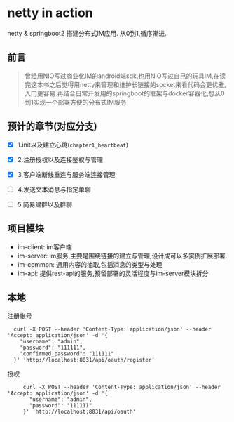 # netty in action
netty & springboot2 搭建分布式IM应用. 从0到1,循序渐进.

## 前言
> 曾经用NIO写过商业化IM的android端sdk,也用NIO写过自己的玩具IM,在读完<netty in action>这本书之后觉得用netty来管理和维护长链接的socket来看代码会更优雅,入门更容易.再结合日常开发用的springboot的框架与docker容器化,想从0到1实现一个部署方便的分布式IM服务



 

## 预计的章节(对应分支)
* [x] 1.init以及建立心跳(`chapter1_heartbeat`)
* [x] 2.注册授权以及连接鉴权与管理
* [x] 3.客户端断线重连与服务端连接管理
* [ ] 4.发送文本消息与指定单聊
* [ ] 5.简易建群以及群聊





## 项目模块
* im-client: im客户端                                                                                                    
* im-server: im服务,主要是围绕链接的建立与管理,设计成可以多实例扩展部署.
* im-common: 通用内容的抽取,包括消息的类型与处理
* im-api: 提供rest-api的服务,预留部署的灵活程度与im-server模块拆分



## 本地
注册帐号
```
  curl -X POST --header 'Content-Type: application/json' --header 'Accept: application/json' -d '{
    "username": "admin",
    "password": "111111",
    "confirmed_password": "111111"
  }' 'http://localhost:8031/api/oauth/register'
```

授权
```
     curl -X POST --header 'Content-Type: application/json' --header 'Accept: application/json' -d '{
       "username": "admin",
       "password": "111111"
     }' 'http://localhost:8031/api/oauth'
```


